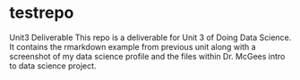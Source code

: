 # testrepo
Unit3 Deliverable
This repo is a deliverable for Unit 3 of Doing Data Science.  
It contains the rmarkdown example from previous unit along with a screenshot of my data science profile and the files within Dr. McGees intro to data science project. 
